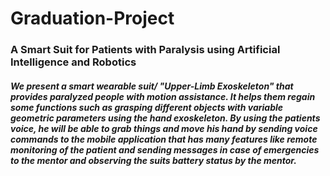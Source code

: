 # Graduation-Project
### A Smart Suit for Patients with Paralysis using Artificial Intelligence and Robotics

<h4><i>We present a smart wearable suit/ "Upper-Limb Exoskeleton" that provides paralyzed people with motion assistance.
It helps them regain some functions such as grasping different objects with variable geometric parameters using the hand exoskeleton.
By using the patients voice, he will be able to grab things and move his hand by sending voice commands to the mobile application that has many features like remote monitoring of the patient and sending messages in case of emergencies to the mentor and observing the suits battery status by the mentor.</i></h4><br>
